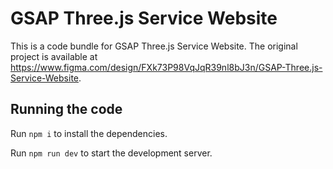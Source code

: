 
  # GSAP Three.js Service Website

  This is a code bundle for GSAP Three.js Service Website. The original project is available at https://www.figma.com/design/FXk73P98VqJqR39nl8bJ3n/GSAP-Three.js-Service-Website.

  ## Running the code

  Run `npm i` to install the dependencies.

  Run `npm run dev` to start the development server.
  